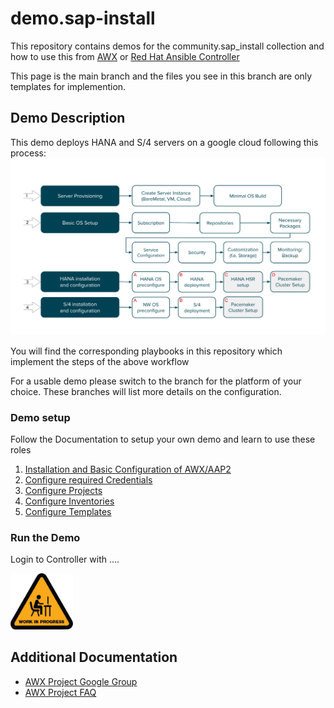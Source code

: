 # demo.sap-install

This repository contains demos for the community.sap_install collection
and how to use this from [AWX](https://github.com/ansible/awx) or [Red Hat Ansible Controller](https://www.ansible.com/products/controller?hsLang=en-us)

This page is the main branch and the files you see in this branch are only templates for implemention.

## Demo Description

This demo deploys HANA and S/4 servers on a google cloud following this process:
 ![Picture of workflow here](assets/img/workflow.png)

You will find the corresponding playbooks in this repository which implement the steps of the above workflow

For a usable demo please switch to the branch for the platform of your choice. These branches will list more details on the configuration.


### Demo setup

Follow the Documentation to setup your own demo and learn to use these roles

  1. [Installation and Basic Configuration of AWX/AAP2](assets/doc/01-install.md)
  2. [Configure required Credentials](assets/doc/02-credentials.md)
  3. [Configure Projects](assets/doc/03-projects.md)
  4. [Configure Inventories](assets/doc/04-inventories.md)
  5. [Configure Templates](assets/doc/05-templates.md)

### Run the Demo

Login to Controller with ....

<img src="assets/img/wip.png" width="100">



## Additional Documentation

- [AWX Project Google Group](https://groups.google.com/g/awx-project)
- [AWX Project FAQ](https://www.ansible.com/products/awx-project/faq)
